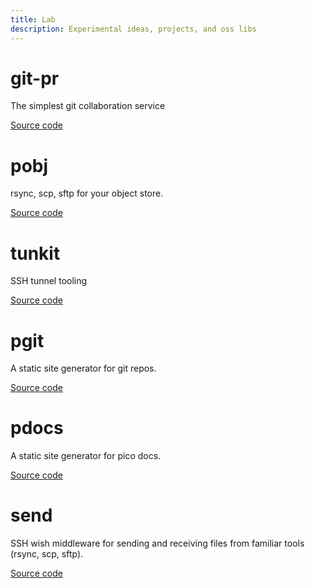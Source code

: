 ```yaml
---
title: Lab
description: Experimental ideas, projects, and oss libs
---
```


# git-pr

The simplest git collaboration service

[Source code](https://github.com/picosh/git-pr)

# pobj

rsync, scp, sftp for your object store.

[Source code](https://github.com/picosh/pobj)

# tunkit

SSH tunnel tooling

[Source code](https://github.com/picosh/tunkit)

# pgit

A static site generator for git repos.

[Source code](https://github.com/picosh/pgit)

# pdocs

A static site generator for pico docs.

[Source code](https://github.com/picosh/pdocs)

# send

SSH wish middleware for sending and receiving files from familiar tools (rsync,
scp, sftp).

[Source code](https://github.com/picosh/send)
